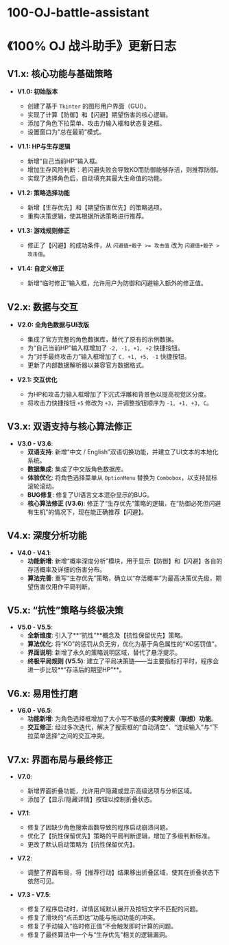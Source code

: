 # 100-OJ-battle-assistant
# 《100% OJ 战斗助手》更新日志

## V1.x: 核心功能与基础策略

* **V1.0: 初始版本**
    * 创建了基于 `Tkinter` 的图形用户界面（GUI）。
    * 实现了计算【防御】和【闪避】期望伤害的核心逻辑。
    * 添加了角色下拉菜单、攻击力输入框和状态复选框。
    * 设置窗口为“总在最前”模式。

* **V1.1: HP与生存逻辑**
    * 新增“自己当前HP”输入框。
    * 增加生存风险判断：若闪避失败会导致KO而防御能够存活，则推荐防御。
    * 实现了选择角色后，自动填充其最大生命值的功能。

* **V1.2: 策略选择功能**
    * 新增【生存优先】和【期望伤害优先】的策略选项。
    * 重构决策逻辑，使其根据所选策略进行推荐。

* **V1.3: 游戏规则修正**
    * 修正了【闪避】的成功条件，从 `闪避值+骰子 >= 攻击值` 改为 `闪避值+骰子 > 攻击值`。

* **V1.4: 自定义修正**
    * 新增“临时修正”输入框，允许用户为防御和闪避输入额外的修正值。

## V2.x: 数据与交互

* **V2.0: 全角色数据与UI改版**
    * 集成了官方完整的角色数据库，替代了原有的示例数据。
    * 为“自己当前HP”输入框增加了 `-2, -1, +1, +2` 快捷按钮。
    * 为“对手最终攻击力”输入框增加了 `C, +1, +5, -1` 快捷按钮。
    * 更新了内部数据解析器以兼容官方数据格式。

* **V2.1: 交互优化**
    * 为HP和攻击力输入框增加了下沉式浮雕和背景色以提高视觉区分度。
    * 将攻击力快捷按钮 `+5` 修改为 `+3`，并调整按钮顺序为 `-1, +1, +3, C`。

## V3.x: 双语支持与核心算法修正

* **V3.0 - V3.6**:
    * **双语支持**: 新增“中文 / English”双语切换功能，并建立了UI文本的本地化系统。
    * **数据集成**: 集成了中文版角色数据库。
    * **体验优化**: 将角色选择菜单从 `OptionMenu` 替换为 `Combobox`，以支持鼠标滚轮滚动。
    * **BUG修复**: 修复了UI语言文本混杂显示的BUG。
    * **核心算法修正 (V3.6)**: 修正了“生存优先”策略的逻辑，在“防御必死但闪避有生机”的情况下，现在能正确推荐【闪避】。

## V4.x: 深度分析功能

* **V4.0 - V4.1**:
    * **功能新增**: 新增“概率深度分析”模块，用于显示【防御】和【闪避】各自的存活概率及详细的伤害分布。
    * **算法完善**: 重写“生存优先”策略，确立以“存活概率”为最高决策优先级，期望伤害仅用作平局判断。

## V5.x: “抗性”策略与终极决策

* **V5.0 - V5.5**:
    * **全新维度**: 引入了**“抗性”**概念及【抗性保留优先】策略。
    * **算法优化**: 将“KO”的惩罚从负无穷，优化为基于角色属性的“KO惩罚值”。
    * **界面说明**: 新增了永久的策略说明区域，替代了悬浮提示。
    * **终极平局规则 (V5.5)**: 建立了平局决策链——当主要指标打平时，程序会进一步比较**“存活后的期望HP”**。

## V6.x: 易用性打磨

* **V6.0 - V6.5**:
    * **功能新增**: 为角色选择框增加了大小写不敏感的**实时搜索（联想）功能**。
    * **交互修正**: 经过多次迭代，解决了搜索框的“自动清空”、“连续输入”与“下拉菜单选择”之间的交互冲突。
 
## V7.x: 界面布局与最终修正

* **V7.0**:
    * 新增界面折叠功能，允许用户隐藏或显示高级选项与分析区域。
    * 添加了【显示/隐藏详情】按钮以控制折叠状态。

* **V7.1**:
    * 修复了因缺少角色搜索函数导致的程序启动崩溃问题。
    * 优化了【抗性保留优先】策略的平局判断逻辑，增加了多级判断标准。
    * 更改了默认启动策略为【抗性保留优先】。

* **V7.2**:
    * 调整了界面布局，将【推荐行动】结果移出折叠区域，使其在折叠状态下依然可见。

* **V7.3 - V7.5**:
    * 修复了程序启动时，详情区域默认展开及按钮文字不匹配的问题。
    * 修复了滑块的“点击即达”功能与拖动功能的冲突。
    * 修复了手动输入“临时修正值”不会触发即时计算的问题。
    * 修复了最终算法中一个与“生存优先”相关的逻辑漏洞。
